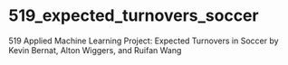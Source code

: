 # 519_expected_turnovers_soccer
519 Applied Machine Learning Project: Expected Turnovers in Soccer by Kevin Bernat, Alton Wiggers, and Ruifan Wang
